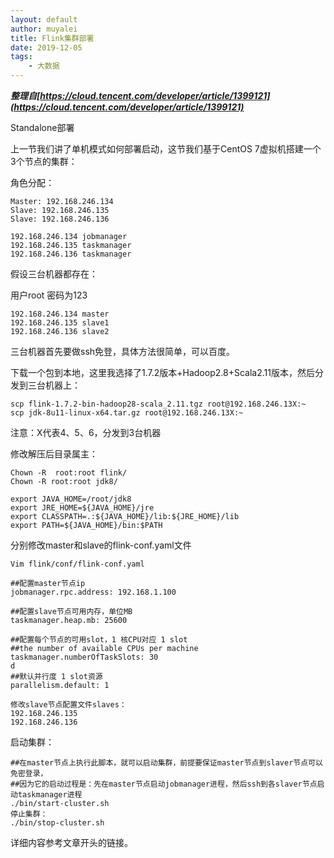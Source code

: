 ```yaml
---
layout: default
author: muyalei
title: Flink集群部署
date: 2019-12-05
tags:
    - 大数据
---
```



***整理自[https://cloud.tencent.com/developer/article/1399121](https://cloud.tencent.com/developer/article/1399121)***


Standalone部署

上一节我们讲了单机模式如何部署启动，这节我们基于CentOS 7虚拟机搭建一个3个节点的集群：

角色分配： 
```
Master: 192.168.246.134
Slave: 192.168.246.135
Slave: 192.168.246.136

192.168.246.134 jobmanager
192.168.246.135 taskmanager
192.168.246.136 taskmanager
```
假设三台机器都存在：

用户root 密码为123 
```
192.168.246.134 master
192.168.246.135 slave1
192.168.246.136 slave2
```
三台机器首先要做ssh免登，具体方法很简单，可以百度。

下载一个包到本地，这里我选择了1.7.2版本+Hadoop2.8+Scala2.11版本，然后分发到三台机器上：
```
scp flink-1.7.2-bin-hadoop28-scala_2.11.tgz root@192.168.246.13X:~
scp jdk-8u11-linux-x64.tar.gz root@192.168.246.13X:~
```
注意：X代表4、5、6，分发到3台机器

修改解压后目录属主：
```
Chown -R  root:root flink/
Chown -R root:root jdk8/

export JAVA_HOME=/root/jdk8
export JRE_HOME=${JAVA_HOME}/jre
export CLASSPATH=.:${JAVA_HOME}/lib:${JRE_HOME}/lib
export PATH=${JAVA_HOME}/bin:$PATH
```
分别修改master和slave的flink-conf.yaml文件 
```
Vim flink/conf/flink-conf.yaml
```
```
##配置master节点ip
jobmanager.rpc.address: 192.168.1.100

##配置slave节点可用内存，单位MB
taskmanager.heap.mb: 25600

##配置每个节点的可用slot，1 核CPU对应 1 slot
##the number of available CPUs per machine 
taskmanager.numberOfTaskSlots: 30
d
##默认并行度 1 slot资源
parallelism.default: 1

修改slave节点配置文件slaves：
192.168.246.135
192.168.246.136
```

启动集群： 
```
##在master节点上执行此脚本，就可以启动集群，前提要保证master节点到slaver节点可以免密登录，
##因为它的启动过程是：先在master节点启动jobmanager进程，然后ssh到各slaver节点启动taskmanager进程
./bin/start-cluster.sh
停止集群：
./bin/stop-cluster.sh
```

详细内容参考文章开头的链接。


